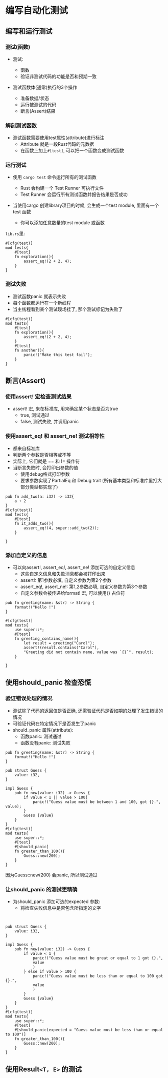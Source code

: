# 编写自动化测试
##  编写和运行测试
### 测试(函数)
* 测试: 
    * 函数
    * 验证非测试代码的功能是否和预期一致

* 测试函数体(通常)执行的3个操作
    * 准备数据/状态
    * 运行被测试的代码
    * 断言(Assert)结果

### 解剖测试函数
* 测试函数需要使用test属性(attribute)进行标注
    * Attribute 就是一段Rust代码的元数据
    * 在函数上加上`#[test]`, 可以把一个函数变成测试函数

### 运行测试
* 使用 `cargo test` 命令运行所有的测试函数
    * Rust 会构建一个 Test Runner 可执行文件
    * Test Runner 会运行所有测试函数并报告结果是否成功

* 当使用cargo 创建library项目的时候, 会生成一个test module, 里面有一个test 函数
    * 你可以添加任意数量的test module 或函数  

`lib.rs`里:   
```
#[cfg(test)]
mod tests{
    #[test]
    fn exploration(){
        assert_eq!(2 + 2, 4);
    }
}
```

### 测试失败
* 测试函数panic 就表示失败
* 每个函数都运行在一个新线程
* 当主线程看到某个测试现场挂了, 那个测试标记为失败了
```
#[cfg(test)]
mod tests{
    #[test]
    fn exploration(){
        assert_eq!(2 + 2, 4);
    }
    #[test]
    fn another(){
        panic!("Make this test fail");
    }
}
```
## 断言(Assert)
### 使用assert! 宏检查测试结果
* assert! 宏, 来在标准库, 用来确定某个状态是否为true
    * true, 测试通过
    * false, 测试失败, 并调用panic

###  使用assert_eq! 和 assert_ne! 测试相等性
* 都来自标准库
* 判断两个参数是否相等或不等
* 实际上,  它们就是 == 和 != 操作符
* 当断言失败时, 会打印出参数的值
    * 使用debug格式打印参数
    * 要求参数实现了PartialEq 和 Debug trait (所有基本类型和标准库里打大部分类型都实现了)

```
pub fn add_two(a: i32) -> i32{
    a + 2
}
#[cfg(test)]
mod tests{
    #[test]
    fn it_adds_two(){
        assert_eq!(4, super::add_two(2));
    }

}
```

### 添加自定义的信息
* 可以向assert!, assert_eq!, assert_ne! 添加可选的自定义信息
    * 这些自定义信息和失败消息都会被打印出来
    * assert!: 第1参数必填, 自定义参数为第2个参数
    * assert_eq!, assert_ne!: 第1,2参数必填, 自定义参数为第3个参数
    * 自定义参数会被传递给format! 宏, 可以使用{} 占位符
```
pub fn greeting(name: &str) -> String {
    format!("Hello !")
}

#[cfg(test)]
mod tests{
    use super::*;
    #[test]
    fn greeting_contains_name(){
        let result = greeting("Carol");
        assert!(result.contains("Carol"),
        "Greeting did not contain name, value was `{}`", result);
    }

}
```
## 使用should_panic 检查恐慌
### 验证错误处理的情况
* 测试除了代码的返回值是否正确, 还需验证代码是否如期的处理了发生错误的情况
* 可验证代码在特定情况下是否发生了panic
* should_panic 属性(attribute):
    * 函数panic: 测试通过
    * 函数没有panic: 测试失败


```
pub fn greeting(name: &str) -> String {
    format!("Hello !")
}

pub struct Guess {
    value: i32,
}

impl Guess {
    pub fn new(value: i32) -> Guess {
        if value < 1 || value > 100{
            panic!("Guess value must be between 1 and 100, got {}.", value);
        }
        Guess {value}
    }
}
#[cfg(test)]
mod tests{
    use super::*;
    #[test]
    #[should_panic]
    fn greater_than_100(){
        Guess::new(200);
    }
}
```
因为Guess::new(200) 会panic, 所以测试通过  

### 让should_panic 的测试更精确
* 为should_panic 添加可选的expected 参数:
    * 将检查失败信息中是否包含所指定的文字

```


pub struct Guess {
    value: i32,
}

impl Guess {
    pub fn new(value: i32) -> Guess {
        if value < 1 {
            panic!("Guess value must be great or equal to 1 got {}.",
            value
            )
        } else if value > 100 {
            panic!("Guess value must be less than or equal to 100 got {}.",
            value
            )
        }
        Guess {value}
    }
}
#[cfg(test)]
mod tests{
    use super::*;
    #[test]
    #[should_panic(expected = "Guess value must be less than or equal to 100")]
    fn greater_than_100(){
        Guess::new(200);
    }
}
```
## 使用Result`<T, E>` 的测试




